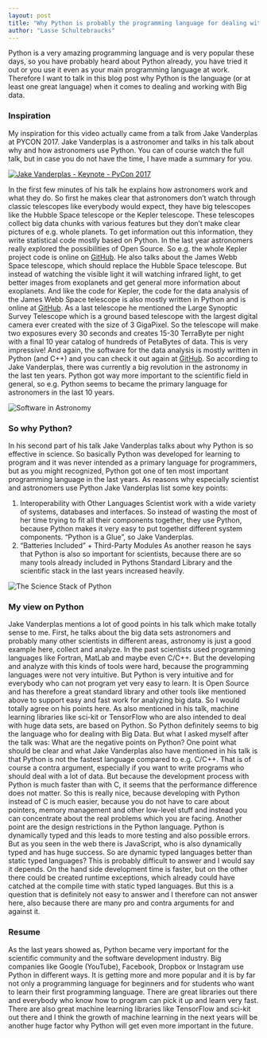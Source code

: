 ```yaml
---
layout: post
title: "Why Python is probably the programming language for dealing with Big Data"
author: "Lasse Schultebraucks"
---
```


Python is a very amazing programming language and is very popular these days, so you have probably heard about Python already, you have tried it out or you use it even as your main programming language at work. Therefore I want to talk in this blog post why Python is the language (or at least one great language) when it comes to dealing and working with Big data.

### Inspiration

My inspiration for this video actually came from a talk from Jake Vanderplas at PYCON 2017. Jake Vanderplas is a astronomer and talks in his talk about why and how astronomers use Python. You can of course watch the full talk, but in case you do not have the time, I have made a summary for you.

[![Jake Vanderplas - Keynote - PyCon 2017](https://i.ytimg.com/vi/ZyjCqQEUa8o/maxresdefault.jpg)](https://www.youtube.com/watch?v=ZyjCqQEUa8o "Jake Vanderplas - Keynote - PyCon 2017")

In the first few minutes of his talk he explains how astronomers work and what they do. So first he makes clear that astronomers don’t watch through classic telescopes like everybody would expect, they have big telescopes like the Hubble Space telescope or the Kepler telescope. These telescopes collect big data chunks with various features but they don’t make clear pictures of e.g. whole planets. To get information out this information, they write statistical code mostly based on Python. In the last year astronomers really explored the possibilities of Open Source. So e.g. the whole Kepler project code is online on [GitHub](https://github.com/KeplerGO). He also talks about the James Webb Space telescope, which should replace the Hubble Space telescope. But instead of watching the visible light it will watching infrared light, to get better images from exoplanets and get general more information about exoplanets. And like the code for Kepler, the code for the data analysis of the James Webb Space telescope is also mostly written in Python and is online at [GitHub](https://github.com/STScI-JWST). As a last telescope he mentioned the Large Synoptic Survey Telescope which is a ground based telescope with the largest digital camera ever created with the size of 3 GigaPixel. So the telescope will make two exposures every 30 seconds and creates 15-30 TerraByte per night with a final 10 year catalog of hundreds of PetaBytes of data. This is very impressive! And again, the software for the data analysis is mostly written in Python (and C++) and you can check it out again at [GitHub](https://github.com/lsst-ts). So according to Jake Vanderplas, there was currently a big revolution in the astronomy in the last ten years. Python got way more important to the scientific field in general, so e.g. Python seems to became the primary language for astronomers in the last 10 years.

![Software in Astronomy]({{site.url}}/assets/softwareAstronomy.jpg "Software in Astronomy")

### So why Python?

In his second part of his talk Jake Vanderplas talks about why Python is so effective in science. So basically Python was developed for learning to program and it was never intended as a primary language for programmers, but as you might recognized, Python got one of ten most important programming language in the last years. As reasons why especially scientist and astronomers use Python Jake Vanderplas list some key points:

1. Interoperability with Other Languages
Scientist work with a wide variety of systems, databases and interfaces. So instead of wasting the most of her time trying to fit all their components together, they use Python, because Python makes it very easy to put together different system components. “Python is a Glue”, so Jake Vanderplas.
2. “Batteries Included” + Third-Party Modules
As another reason he says that Python is also so important for scientists, because there are so many tools already included in Pythons Standard Library and the scientific stack in the last years increased heavily.

![The Science Stack of Python]({{site.url}}/assets/pythonStack.jpg "The Science Stack of Python")

### My view on Python

Jake Vanderplas mentions a lot of good points in his talk which make totally sense to me. First, he talks about the big data sets astronomers and probably many other scientists in different areas, astronomy is just a good example here, collect and analyze. In the past scientists used programming languages like Fortran, MatLab and maybe even C/C++. But the developing and analyze with this kinds of tools were hard, because the programming languages were not very intuitive. But Python is very intuitive and for everybody who can not program yet very easy to learn. It is Open Source and has therefore a great standard library and other tools like mentioned above to support easy and fast work for analyzing big data. So I would totally agree on his points here. As also mentioned in his talk, machine learning libraries like sci-kit or TensorFlow who are also intended to deal with huge data sets, are based on Python. So Python definitely seems to big the language who for dealing with Big Data. But what I asked myself after the talk was: What are the negative points on Python?
One point what should be clear and what Jake Vanderplas also have mentioned in his talk is that Python is not the fastest language compared to e.g. C/C++. That is of course a contra argument, especially if you want to write programs who should deal with a lot of data. But because the development process with Python is much faster than with C, it seems that the performance difference does not matter. So this is really nice, because developing with Python instead of C is much easier, because you do not have to care about pointers, memory management and other low-level stuff and instead you can concentrate about the real problems which you are facing. Another point are the design restrictions in the Python language. Python is dynamically typed and this leads to more testing and also possible errors. But as you seen in the web there is JavaScript, who is also dynamically typed and has huge success. So are dynamic typed languages better than static typed languages? This is probably difficult to answer and I would say it depends. On the hand side development time is faster, but on the other there could be created runtime exceptions, which already could have catched at the compile time with static typed languages. But this is a question that is definitely not easy to answer and I therefore can not answer here, also because there are many pro and contra arguments for and against it.

### Resume

As the last years showed as, Python became very important for the scientific community and the software development industry. Big companies like Google (YouTube), Facebook, Dropbox or Instagram use Python in different ways. It is getting more and more popular and it is by far not only a programming language for beginners and for students who want to learn their first programming language. There are great libraries out there and everybody who know how to program can pick it up and learn very fast. There are also great machine learning libraries like TensorFlow and sci-kit out there and I think the growth of machine learning in the next years will be another huge factor why Python will get even more important in the future.
